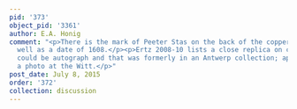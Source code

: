 ```yaml
---
pid: '373'
object_pid: '3361'
author: E.A. Honig
comment: "<p>There is the mark of Peeter Stas on the back of the copper panel, as
  well as a date of 1608.</p><p>Ertz 2008-10 lists a close replica on copper that
  could be autograph and that was formerly in an Antwerp collection; apparently there's
  a photo at the Witt.</p>"
post_date: July 8, 2015
order: '372'
collection: discussion
---
```

